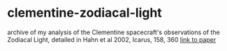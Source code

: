 # clementine-zodiacal-light

archive of my analysis of the Clementine spacecraft's observations of the Zodiacal Light,
detailed in Hahn et al 2002, Icarus, 158, 360 [link to paper](zl_paper/publisher/hahn02.pdf)

